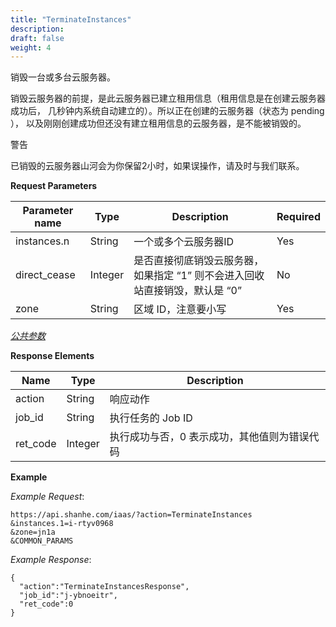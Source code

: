 ```yaml
---
title: "TerminateInstances"
description: 
draft: false
weight: 4
---
```


销毁一台或多台云服务器。

销毁云服务器的前提，是此云服务器已建立租用信息（租用信息是在创建云服务器成功后， 几秒钟内系统自动建立的）。所以正在创建的云服务器（状态为 pending ）， 以及刚刚创建成功但还没有建立租用信息的云服务器，是不能被销毁的。

警告

已销毁的云服务器山河会为你保留2小时，如果误操作，请及时与我们联系。

**Request Parameters**

| Parameter name | Type | Description | Required |
| --- | --- | --- | --- |
| instances.n | String | 一个或多个云服务器ID | Yes |
| direct_cease | Integer | 是否直接彻底销毁云服务器，如果指定 “1” 则不会进入回收站直接销毁，默认是 “0” | No |
| zone | String | 区域 ID，注意要小写 | Yes |

[_公共参数_](../../../parameters/)

**Response Elements**

| Name | Type | Description |
| --- | --- | --- |
| action | String | 响应动作 |
| job_id | String | 执行任务的 Job ID |
| ret_code | Integer | 执行成功与否，0 表示成功，其他值则为错误代码 |

**Example**

_Example Request_:

```
https://api.shanhe.com/iaas/?action=TerminateInstances
&instances.1=i-rtyv0968
&zone=jn1a
&COMMON_PARAMS
```

_Example Response_:

```
{
  "action":"TerminateInstancesResponse",
  "job_id":"j-ybnoeitr",
  "ret_code":0
}
```
